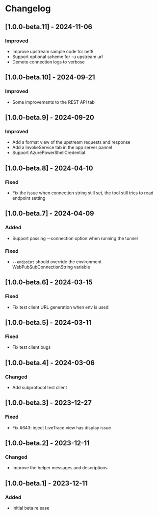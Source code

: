 # Changelog

## [1.0.0-beta.11] - 2024-11-06
### Improved
- Improve upstream sample code for net8
- Support optional scheme for -u upstream url
- Demote connection logs to verbose

## [1.0.0-beta.10] - 2024-09-21
### Improved
- Some improvements to the REST API tab

## [1.0.0-beta.9] - 2024-09-20
### Improved
- Add a format view of the upstream requests and response
- Add a InvokeService tab in the app server pannel
- Support AzurePowerShellCredential

## [1.0.0-beta.8] - 2024-04-10
### Fixed
- Fix the issue when connection string still set, the tool still tries to read endpoint setting

## [1.0.0-beta.7] - 2024-04-09
### Added
- Support passing --connection option when running the tunnel

### Fixed
- `--endpoint` should override the environment WebPubSubConnectionString variable

## [1.0.0-beta.6] - 2024-03-15
### Fixed
- Fix test client URL generation when env is used

## [1.0.0-beta.5] - 2024-03-11
### Fixed
- Fix test client bugs

## [1.0.0-beta.4] - 2024-03-06
### Changed
- Add subprotocol test client

## [1.0.0-beta.3] - 2023-12-27
### Fixed
- Fix #643: inject LiveTrace view has display issue

## [1.0.0-beta.2] - 2023-12-11
### Changed
- Improve the helper messages and descriptions

## [1.0.0-beta.1] - 2023-12-11
### Added
- Initial beta release
